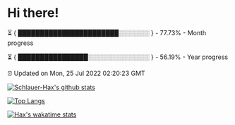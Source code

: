 # Hi there!

⏳ { ███████████████████████░░░░░░░ } - 77.73% - Month progress

⏳ { ████████████████░░░░░░░░░░░░░░ } - 56.19% - Year progress

⏰ Updated on Mon, 25 Jul 2022 02:20:23 GMT


[![Schlauer-Hax's github stats](https://github-readme-stats.vercel.app/api?username=Schlauer-Hax&show_icons=true&theme=dark&count_private=true)](https://github.com/Schlauer-Hax)


[![Top Langs](https://github-readme-stats.vercel.app/api/top-langs/?username=Schlauer-Hax&layout=compact&theme=dark)](https://github.com/Schlauer-Hax?tab=repositories)


[![Hax's wakatime stats](https://github-readme-stats.vercel.app/api/wakatime?username=Hax&theme=dark)](https://wakatime.com/@Hax)

